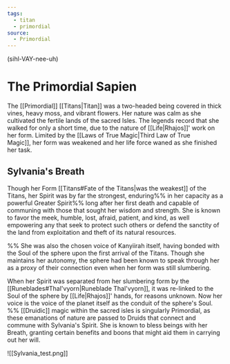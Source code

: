 ```yaml
---
tags:
  - titan
  - primordial
source:
  - Primordial
---
```

(sihl-VAY-nee-uh)
# The Primordial Sapien
The [[Primordial]] [[Titans|Titan]] was a two-headed being covered in thick vines, heavy moss, and vibrant flowers. Her nature was calm as she cultivated the fertile lands of the sacred Isles. The legends record that she walked for only a short time, due to the nature of [[Life|Rhajos]]' work on her form. Limited by the [[Laws of True Magic|Third Law of True Magic]], her form was weakened and her life force waned as she finished her task.

## Sylvania's Breath
Though her Form [[Titans#Fate of the Titans|was the weakest]] of the Titans, her Spirit was by far the strongest, enduring%% in her capacity as a powerful Greater Spirit%% long after her first death and capable of communing with those that sought her wisdom and strength.
She is known to favor the meek, humble, lost, afraid, patient, and kind, as well empowering any that seek to protect such others or defend the sanctity of the land from exploitation and theft of its natural resources.

%%
She was also the chosen voice of Kanyiirah itself, having bonded with the Soul of the sphere upon the first arrival of the Titans. Though she maintains her autonomy, the sphere had been known to speak through her as a proxy of their connection even when her form was still slumbering.

When her Spirit was separated from her slumbering form by the [[Runeblades#Thal'vyorn|Runeblade Thal'vyorn]], it was re-linked to the Soul of the sphere by [[Life|Rhajos]]' hands, for reasons unknown. Now her voice is the voice of the planet itself as the conduit of the sphere's Soul. 
%%
[[Druidic]] magic within the sacred isles is singularly Primordial, as these emanations of nature are passed to Druids that connect and commune with Sylvania's Spirit. She is known to bless beings with her Breath, granting certain benefits and boons that might aid them in carrying out her will.


![[Sylvania_test.png]]